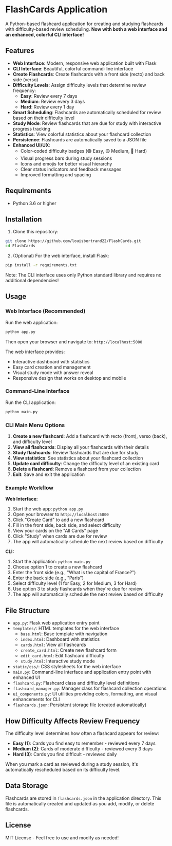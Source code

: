 # FlashCards Application

A Python-based flashcard application for creating and studying flashcards with difficulty-based review scheduling. **Now with both a web interface and an enhanced, colorful CLI interface!**

## Features

- **Web Interface**: Modern, responsive web application built with Flask
- **CLI Interface**: Beautiful, colorful command-line interface
- **Create Flashcards**: Create flashcards with a front side (recto) and back side (verso)
- **Difficulty Levels**: Assign difficulty levels that determine review frequency:
  - **Easy**: Review every 7 days
  - **Medium**: Review every 3 days
  - **Hard**: Review every 1 day
- **Smart Scheduling**: Flashcards are automatically scheduled for review based on their difficulty level
- **Study Mode**: Review flashcards that are due for study with interactive progress tracking
- **Statistics**: View colorful statistics about your flashcard collection
- **Persistence**: Flashcards are automatically saved to a JSON file
- **Enhanced UI/UX**: 
  - Color-coded difficulty badges (🟢 Easy, 🟡 Medium, 🔴 Hard)
  - Visual progress bars during study sessions
  - Icons and emojis for better visual hierarchy
  - Clear status indicators and feedback messages
  - Improved formatting and spacing

## Requirements

- Python 3.6 or higher

## Installation

1. Clone this repository:
```bash
git clone https://github.com/louisbertrand22/FlashCards.git
cd FlashCards
```

2. (Optional) For the web interface, install Flask:
```bash
pip install -r requirements.txt
```

Note: The CLI interface uses only Python standard library and requires no additional dependencies!

## Usage

### Web Interface (Recommended)

Run the web application:
```bash
python app.py
```

Then open your browser and navigate to: `http://localhost:5000`

The web interface provides:
- Interactive dashboard with statistics
- Easy card creation and management
- Visual study mode with answer reveal
- Responsive design that works on desktop and mobile

### Command-Line Interface

Run the CLI application:
```bash
python main.py
```

### CLI Main Menu Options

1. **Create a new flashcard**: Add a flashcard with recto (front), verso (back), and difficulty level
2. **View all flashcards**: Display all your flashcards with their details
3. **Study flashcards**: Review flashcards that are due for study
4. **View statistics**: See statistics about your flashcard collection
5. **Update card difficulty**: Change the difficulty level of an existing card
6. **Delete a flashcard**: Remove a flashcard from your collection
7. **Exit**: Save and exit the application

### Example Workflow

**Web Interface:**
1. Start the web app: `python app.py`
2. Open your browser to `http://localhost:5000`
3. Click "Create Card" to add a new flashcard
4. Fill in the front side, back side, and select difficulty
5. View your cards on the "All Cards" page
6. Click "Study" when cards are due for review
7. The app will automatically schedule the next review based on difficulty

**CLI:**
1. Start the application: `python main.py`
2. Choose option 1 to create a new flashcard
3. Enter the front side (e.g., "What is the capital of France?")
4. Enter the back side (e.g., "Paris")
5. Select difficulty level (1 for Easy, 2 for Medium, 3 for Hard)
6. Use option 3 to study flashcards when they're due for review
7. The app will automatically schedule the next review based on difficulty

## File Structure

- `app.py`: Flask web application entry point
- `templates/`: HTML templates for the web interface
  - `base.html`: Base template with navigation
  - `index.html`: Dashboard with statistics
  - `cards.html`: View all flashcards
  - `create_card.html`: Create new flashcard form
  - `edit_card.html`: Edit flashcard difficulty
  - `study.html`: Interactive study mode
- `static/css/`: CSS stylesheets for the web interface
- `main.py`: Command-line interface and application entry point with enhanced UI
- `flashcard.py`: Flashcard class and difficulty level definitions
- `flashcard_manager.py`: Manager class for flashcard collection operations
- `ui_components.py`: UI utilities providing colors, formatting, and visual enhancements for CLI
- `flashcards.json`: Persistent storage file (created automatically)

## How Difficulty Affects Review Frequency

The difficulty level determines how often a flashcard appears for review:

- **Easy (1)**: Cards you find easy to remember - reviewed every 7 days
- **Medium (2)**: Cards of moderate difficulty - reviewed every 3 days
- **Hard (3)**: Cards you find difficult - reviewed daily

When you mark a card as reviewed during a study session, it's automatically rescheduled based on its difficulty level.

## Data Storage

Flashcards are stored in `flashcards.json` in the application directory. This file is automatically created and updated as you add, modify, or delete flashcards.

## License

MIT License - Feel free to use and modify as needed!